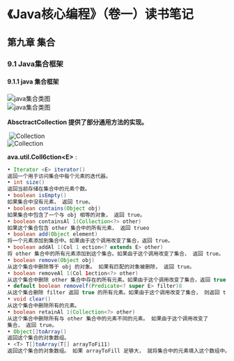 # 《Java核心编程》（卷一）读书笔记

## 第九章 集合

### 9.1 Java集合框架

#### 9.1.1 java 集合框架

![java集合类图](D:\学习笔记\picture\java集合类图.png)</br>![java集合类图](https://github.com/heibaiying/LearningNotes/blob/master/picture/java集合类图.png)

**AbsctractCollection 提供了部分通用方法的实现。**

​                                                                         ![Collection](D:\学习笔记\picture\Collection.png)</br>![Collection](https://github.com/heibaiying/LearningNotes/blob/master/picture/Collection.png)

**ava.util.Coll6ction\<E>**  :

```java
• Iterator <E> iterator()
返回一个用于访问集合中每个元素的迭代器。
• int size()
返回当前存储在集合中的元素个数。
• boolean isEmpty()
如果集合中没有元素， 返回 true。
• boolean contains(Object obj)
如果集合中包含了一个与 obj 相等的对象， 返回 true。
• boolean containsAl 1(Collection<?> other)
如果这个集合包含 other 集合中的所有元素， 返回 trueo
• boolean add(Object element)
将一个元素添加到集合中。如果由于这个调用改变了集合，返回 true。
• boolean addAl 1(Col 1 ection<? extends E> other)
将 other 集合中的所有元素添加到这个集合。如果由于这个调用改变了集合， 返回 true。
• boolean remove(Object obj)
从这个集合中删除等于 obj 的对象。 如果有匹配的对象被删除， 返回 true。
• boolean removeAl 1(Col 1ection<?> other)
从这个集合中删除 other 集合中存在的所有元素。如果由于这个调用改变了集合，返回 true 。
• default boolean removelf(Predicate<? super E> filter)8
从这个集合删除 filter 返回 true 的所有元素。如果由于这个调用改变了集合， 则返回 true。
• void clear()
从这个集合中删除所有的元素。
• boolean retainAl 1(Collection<?> other)
从这个集合中删除所有与 other 集合中的元素不同的元素。 如果由于这个调用改变了
集合， 返回 true。
• Object[]toArray()
返回这个集合的对象数组。
• <T> T[]toArray(T[] arrayToFi11)
返回这个集合的对象数组。 如果 arrayToFill 足够大， 就将集合中的元素填入这个数组中。剩余空间填补 null ; 否则， 分配一个新数组， 其成员类型与 arrayToFill 的成员类型相同， 其长度等于集合的大小， 并填充集合元素。
```



                                                                                                                                                                                                                                                                                                                                                                                                                                                                                                                                                                                                                                                                                                                                                                                                                                                                                                                                                                                                                                                                                                                                                                                                                                                                                                                                                                                                                                                                                                                                                                                                                                                                                                                                                                                                                                                                                                                                                                                                                                                                                                                                                                                                                                                                                                                                                                                                                                                                                                                                                                                                                                                                                                                                                                                                                                                                                                                                                                                                                                                                                                                                                                                                                                                                                                                                                                                                                                                                                                                                                                                                                                                                                                                                                                                                                                                                                                                                                                                                                                                                                                                                                                                                                                                                                                                                                                                                                                                                                                                                                                                                                                                                                                                                                                                                                                                                                                                                                                                                                                                                                                                                                                                                                                                                                                                                                                                                                                                                                                                                                                                                                                                                                                                                                                                                                                                                                                                                                                                                                                                                                                                                                                                                                                                                                                                                                                                                                                                                                                                                                                                                                                                                                                                                                                                                                                                                                                                                                                                                                                                                                                                                                                                                                                                                                                                                                                                                                                                                                                                                                                                                                                                                                                                                                                                                                                                                                                                                                                                                                                                                                                                                                                                                                                      